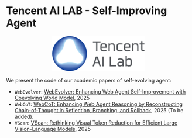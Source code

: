 # Tencent AI LAB - Self-Improving Agent

<p align="center"><img src="logo.png" alt="" width="50%"/></p>

We present the code of our academic papers of self-evolving agent:

- `WebEvolver`: [WebEvolver: Enhancing Web Agent Self-Improvement with Coevolving World Model](https://arxiv.org/abs/2504.21024), 2025
- `WebCoT`: [WebCoT: Enhancing Web Agent Reasoning by Reconstructing Chain-of-Thought in Reflection, Branching, and Rollback](https://arxiv.org/abs/2505.20013), 2025 (To be added).
- `VScan`: [VScan: Rethinking Visual Token Reduction for Efficient Large Vision-Language Models](https://arxiv.org/abs/2505.22654), 2025
